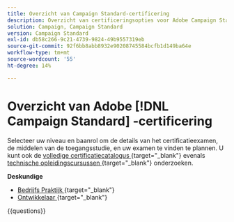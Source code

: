 ```yaml
---
title: Overzicht van Campaign Standard-certificering
description: Overzicht van certificeringsopties voor Adobe Campaign Standard
solution: Campaign, Campaign Standard
version: Campaign Standard
exl-id: db58c266-9c21-4739-9824-49b9557319eb
source-git-commit: 92f6bb8abb8932e90208745584bcfb1d149ba64e
workflow-type: tm+mt
source-wordcount: '55'
ht-degree: 14%

---
```


# Overzicht van Adobe [!DNL Campaign Standard] -certificering

Selecteer uw niveau en baanrol om de details van het certificatieexamen, de middelen van de toegangsstudie, en uw examen te vinden te plannen. U kunt ook de [ volledige certificatiecatalogus ](https://certification.adobe.com/certifications){target="_blank"}  evenals [ technische opleidingscursussen ](https://certification.adobe.com/courses/?/courses){target="_blank"}  onderzoeken.

**Deskundige**

* [ Bedrijfs Praktijk ](https://certification.adobe.com/certification/business-practitioner-expert?%2Fcertification%2Fbusiness-practitioner-expert){target="_blank"}  <!--AD0-E307-->
* [ Ontwikkelaar ](https://certification.adobe.com/certification/campaign-standard-developer-expert){target="_blank"}  <!--AD0-E306-->

{{questions}}

